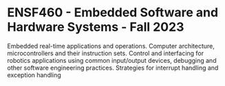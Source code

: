 # ENSF460 - Embedded Software and Hardware Systems - Fall 2023
Embedded real-time applications and operations. Computer architecture, microcontrollers and their instruction sets. Control and interfacing for robotics applications using common input/output devices, debugging and other software engineering practices. Strategies for interrupt handling and exception handling
